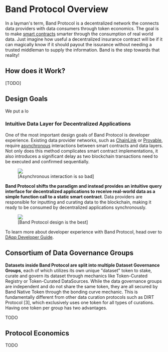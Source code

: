# Band Protocol Overview

<!-- <figure>
  <img src='/assets/placeholder.png'>
  <figcaption>[Some random image]</figcaption>
</figure> -->

In a layman's term, Band Protocol is a decentralized network the connects data providers with data consumers through token economics. The goal is to make [smart contracts](https://en.wikipedia.org/wiki/Smart_contract) smarter through the consumption of real world data. Just imagine how useful a decentralized insurance contract will be if it can magically know if it should payout the issurance without needing a trusted middleman to supply the information. Band is the step towards that reality!

## How does it Work?

[TODO]

<!--
Band Protocol’s main functionality is to bridge the gap between decentralized applications and real-world data while also ensure that data is accurate and trustworthy through economic incentives. Band Protocol will initially be built on the Ethereum network, but the protocol itself is not restricted to Ethereum infrastructure. As the protocol gets more widespread adoption, it will support all leading smart contract platforms and power the new generation of decentralized applications. -->

## Design Goals

We put a lo

### Intuitive Data Layer for Decentralized Applications

One of the most important design goals of Band Protocol is developer experience. Existing data provider networks, such as [ChainLink](https://chain.link) or [Provable](http://provable.xyz), require [asynchronous](<https://en.wikipedia.org/wiki/Asynchrony_(computer_programming)>) interactions between smart contracts and data layers. Not only does this method complicates smart contract implementations, it also introduces a significant delay as two blockchain transactions need to be executed and confirmed sequentially.

<figure>
  <img src='/assets/placeholder.png'>
  <figcaption>[Asynchronous interaction is so bad]</figcaption>
</figure>

**Band Protocol shifts the paradigm and instead provides an intuitive query interface for decentralized applications to receive real-world data as a simple function call to a static smart contract**. Data providers are responsible for inputting and curating data to the blockchain, making it ready to be consumed by decentralized applications synchronously.

<figure>
  <img src='/assets/placeholder.png'>
  <figcaption>[Band Protocol design is the best]</figcaption>
</figure>

To learn more about developer experience with Band Protocol, head over to [DApp Developer Guide](/devs/overview.md).

## Consortium of Data Governance Groups

**Datasets inside Band Protocol are split into multiple Dataset Governance Groups**, each of which utilizes its own unique "dataset" token to stake, curate and govern
its dataset through mechanics like Token-Curated Registry or Token-Curated DataSources. While the data governance groups are independent and do not share the same token, they are all secured by Band Native Token through the bonding curve mechanic. This is fundamentally different from other data curation protocols such as DIRT Protocol [3], which exclusively uses one token for all types of curations. Having one token per group has two advantages.

TODO

## Protocol Economics

TODO
